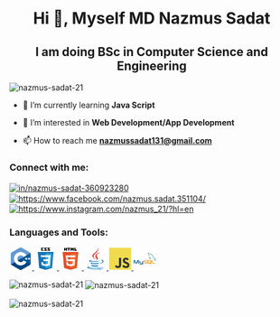 <h1 align="center">Hi 👋, Myself MD Nazmus Sadat</h1>
<h2 align="center">I am doing BSc in Computer Science and Engineering</h2>

<p align="left"> <img src="https://komarev.com/ghpvc/?username=nazmus-sadat-21&label=Profile%20views&color=0e75b6&style=flat" alt="nazmus-sadat-21" /> </p>

- 🌱 I’m currently learning **Java Script**

- 👀 I’m interested in **Web Development/App Development**

- 📫 How to reach me **nazmussadat131@gmail.com**

<h3 align="left">Connect with me:</h3>
<p align="left">
<a href="https://linkedin.com/in/in/nazmus-sadat-360923280" target="blank"><img align="center" src="https://raw.githubusercontent.com/rahuldkjain/github-profile-readme-generator/master/src/images/icons/Social/linked-in-alt.svg" alt="in/nazmus-sadat-360923280" height="30" width="40" /></a>
<a href="https://fb.com/https://www.facebook.com/nazmus.sadat.351104/" target="blank"><img align="center" src="https://raw.githubusercontent.com/rahuldkjain/github-profile-readme-generator/master/src/images/icons/Social/facebook.svg" alt="https://www.facebook.com/nazmus.sadat.351104/" height="30" width="40" /></a>
<a href="https://instagram.com/https://www.instagram.com/nazmus_21/?hl=en" target="blank"><img align="center" src="https://raw.githubusercontent.com/rahuldkjain/github-profile-readme-generator/master/src/images/icons/Social/instagram.svg" alt="https://www.instagram.com/nazmus_21/?hl=en" height="30" width="40" /></a>
</p>

<h3 align="left">Languages and Tools:</h3>
<p align="left"> <a href="https://www.w3schools.com/cpp/" target="_blank" rel="noreferrer"> <img src="https://raw.githubusercontent.com/devicons/devicon/master/icons/cplusplus/cplusplus-original.svg" alt="cplusplus" width="40" height="40"/> </a> <a href="https://www.w3schools.com/css/" target="_blank" rel="noreferrer"> <img src="https://raw.githubusercontent.com/devicons/devicon/master/icons/css3/css3-original-wordmark.svg" alt="css3" width="40" height="40"/> </a> <a href="https://www.w3.org/html/" target="_blank" rel="noreferrer"> <img src="https://raw.githubusercontent.com/devicons/devicon/master/icons/html5/html5-original-wordmark.svg" alt="html5" width="40" height="40"/> </a> <a href="https://www.java.com" target="_blank" rel="noreferrer"> <img src="https://raw.githubusercontent.com/devicons/devicon/master/icons/java/java-original.svg" alt="java" width="40" height="40"/> </a> <a href="https://developer.mozilla.org/en-US/docs/Web/JavaScript" target="_blank" rel="noreferrer"> <img src="https://raw.githubusercontent.com/devicons/devicon/master/icons/javascript/javascript-original.svg" alt="javascript" width="40" height="40"/> </a> <a href="https://www.mysql.com/" target="_blank" rel="noreferrer"> <img src="https://raw.githubusercontent.com/devicons/devicon/master/icons/mysql/mysql-original-wordmark.svg" alt="mysql" width="40" height="40"/> </a> </p>

<p><img align="left" src="https://github-readme-stats.vercel.app/api/top-langs?username=nazmus-sadat-21&show_icons=true&locale=en&layout=compact" alt="nazmus-sadat-21" /></p>

<p>&nbsp;<img align="center" src="https://github-readme-stats.vercel.app/api?username=nazmus-sadat-21&show_icons=true&locale=en" alt="nazmus-sadat-21" /></p>

<p><img align="center" src="https://github-readme-streak-stats.herokuapp.com/?user=nazmus-sadat-21&" alt="nazmus-sadat-21" /></p>
